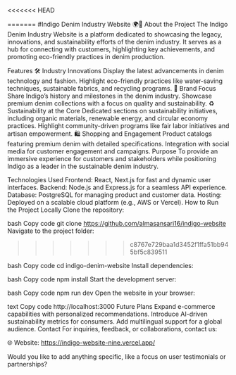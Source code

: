 <<<<<<< HEAD

=======
#Indigo Denim Industry Website 🌍👖
About the Project
The Indigo Denim Industry Website is a platform dedicated to showcasing the legacy, innovations, and sustainability efforts of the denim industry. It serves as a hub for connecting with customers, highlighting key achievements, and promoting eco-friendly practices in denim production.

Features
🛠️ Industry Innovations
Display the latest advancements in denim technology and fashion.
Highlight eco-friendly practices like water-saving techniques, sustainable fabrics, and recycling programs.
🌟 Brand Focus
Share Indigo’s history and milestones in the denim industry.
Showcase premium denim collections with a focus on quality and sustainability.
♻️ Sustainability at the Core
Dedicated sections on sustainability initiatives, including organic materials, renewable energy, and circular economy practices.
Highlight community-driven programs like fair labor initiatives and artisan empowerment.
🛍️ Shopping and Engagement
Product catalogs featuring premium denim with detailed specifications.
Integration with social media for customer engagement and campaigns.
Purpose
To provide an immersive experience for customers and stakeholders while positioning Indigo as a leader in the sustainable denim industry.

Technologies Used
Frontend: React, Next.js for fast and dynamic user interfaces.
Backend: Node.js and Express.js for a seamless API experience.
Database: PostgreSQL for managing product and customer data.
Hosting: Deployed on a scalable cloud platform (e.g., AWS or Vercel).
How to Run the Project Locally
Clone the repository:

bash
Copy code
git clone https://github.com/almasansari16/indigo-website
Navigate to the project folder:
>>>>>>> c8767e729baa1d3452f1ffa51bb945bf5c839511

bash
Copy code
cd indigo-denim-website
Install dependencies:

bash
Copy code
npm install
Start the development server:

bash
Copy code
npm run dev
Open the website in your browser:

text
Copy code
http://localhost:3000
Future Plans
Expand e-commerce capabilities with personalized recommendations.
Introduce AI-driven sustainability metrics for consumers.
Add multilingual support for a global audience.
Contact
For inquiries, feedback, or collaborations, contact us:

🌐 Website: https://indigo-website-nine.vercel.app/

Would you like to add anything specific, like a focus on user testimonials or partnerships?
